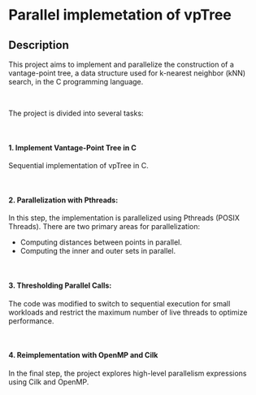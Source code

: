 # Parallel implemetation of vpTree

## Description

This project aims to implement and parallelize the construction of a vantage-point tree, a data structure used for k-nearest neighbor (kNN) search, in the C programming language. 

<br>

The project is divided into several tasks:

<br>


#### **1. Implement Vantage-Point Tree in C**

Sequential implementation of vpTree in C.

<br>

#### **2. Parallelization with Pthreads:** 


In this step, the implementation  is parallelized using Pthreads (POSIX Threads). There are two primary areas for parallelization: <br>

- Computing distances between points in parallel.<br>
- Computing the inner and outer sets in parallel.

<br>

#### **3. Thresholding Parallel Calls:**

The code was modified to switch to sequential execution for small workloads and restrict the maximum number of live threads to optimize performance. 

<br>


#### **4. Reimplementation with OpenMP and Cilk**

In the final step, the project explores high-level parallelism expressions using Cilk and OpenMP.
